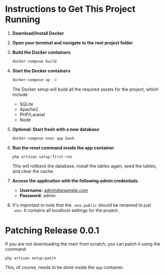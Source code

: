 # Instructions to Get This Project Running

1. **Download/Install Docker**

2. **Open your terminal and navigate to the root project folder**

3. **Build the Docker containers**
   ```sh
   docker-compose build
   ```

4. **Start the Docker containers**
   ```sh
   docker-compose up -d
   ```

   The Docker setup will build all the required assets for the project, which include:
   - SQLite
   - Apache2
   - PHP/Laravel
   - Node

5. **Optional: Start fresh with a new database**
   ```sh
   docker-compose exec app bash
   ```

6. **Run the reset command inside the app container**
   ```sh
   php artisan setup:first-run
   ```

   This will rollback the database, install the tables again, seed the tables, and clear the cache.

7. **Access the application with the following admin credentials:**
   - **Username:** admin@example.com
   - **Password:** admin
  
8. It's important to note that the `.env.public` should be renamed to just `.env`. It contains all localhost settings for the project.

# Patching Release 0.0.1
If you are not downloading the main from scratch, you can patch it using the command:
```shell
php artisan setup:patch
```
This, of course, needs to be done inside the `app` container.
